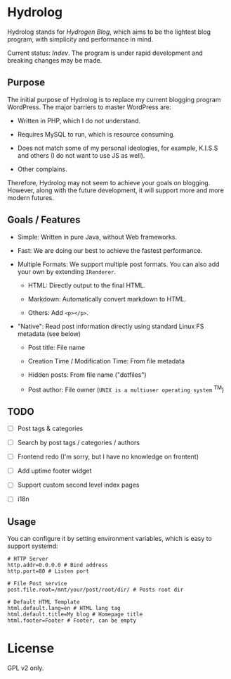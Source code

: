 # Hydrolog

Hydrolog stands for *Hydrogen Blog*, which aims to be the lightest blog program, with simplicity and performance in mind.

Current status: *Indev*. The program is under rapid development and breaking changes may be made.

## Purpose

The initial purpose of Hydrolog is to replace my current blogging program WordPress. The major barriers to master WordPress are:

* Written in PHP, which I do not understand.

* Requires MySQL to run, which is resource consuming.

* Does not match some of my personal ideologies, for example, K.I.S.S and others (I do not want to use JS as well).

* Other complains.

Therefore, Hydrolog may not seem to achieve your goals on blogging. However, along with the future development, it will support more and more modern futures.

## Goals / Features

* Simple: Written in pure Java, without Web frameworks.

* Fast: We are doing our best to achieve the fastest performance.

* Multiple Formats: We support multiple post formats. You can also add your own by extending `IRenderer`.

  * HTML: Directly output to the final HTML.
  
  * Markdown: Automatically convert markdown to HTML.
  
  * Others: Add `<p></p>`.

* "Native": Read post information directly using standard Linux FS metadata (see below)

  * Post title: File name
  
  * Creation Time / Modification Time: From file metadata
  
  * Hidden posts: From file name ("dotfiles")
  
  * Post author: File owner (`UNIX is a multiuser operating system` <sup>TM</sup>)

## TODO

- [ ] Post tags & categories

- [ ] Search by post tags / categories / authors

- [ ] Frontend redo (I'm sorry, but I have no knowledge on frontent)

- [ ] Add uptime footer widget

- [ ] Support custom second level index pages

- [ ] i18n

## Usage

You can configure it by setting environment variables, which is easy to support systemd:

```
# HTTP Server
http.addr=0.0.0.0 # Bind address
http.port=80 # Listen port

# File Post service
post.file.root=/mnt/your/post/root/dir/ # Posts root dir

# Default HTML Template
html.default.lang=en # HTML lang tag
html.default.title=My blog # Homepage title
html.footer=Footer # Footer, can be empty
```

# License

GPL v2 only.